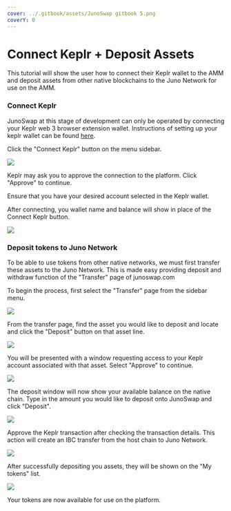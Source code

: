```yaml
---
cover: ../.gitbook/assets/JunoSwap gitbook 5.png
coverY: 0
---
```


# Connect Keplr + Deposit Assets



This tutorial will show the user how to connect their Keplr wallet to the AMM and deposit assets from other native blockchains to the Juno Network for use on the AMM.

### Connect Keplr

JunoSwap at this stage of development can only be operated by connecting your Keplr web 3 browser extension wallet. Instructions of setting up your keplr wallet can be found [here](https://docs.junonetwork.io/tutorials/wallets/keplr-browser-extension).

Click the "Connect Keplr" button on the menu sidebar.

![](<../.gitbook/assets/image (12).png>)

Keplr may ask you to approve the connection to the platform. Click "Approve" to continue.

Ensure that you have your desired account selected in the Keplr wallet.

After connecting, you wallet name and balance will show in place of the Connect Keplr button.

![](<../.gitbook/assets/image (16).png>)

### Deposit tokens to Juno Network

To be able to use tokens from other native networks, we must first transfer these assets to the Juno Network. This is made easy providing deposit and withdraw function of the "Transfer" page of junoswap.com

To begin the process, first select the "Transfer" page from the sidebar menu.

![](<../.gitbook/assets/image (14).png>)

From the transfer page, find the asset you would like to deposit and locate and click the "Deposit" button on that asset line.

![](<../.gitbook/assets/image (18).png>)

You will be presented with a window requesting access to your Keplr account associated with that asset. Select "Approve" to continue.

![](<../.gitbook/assets/image (2).png>)

The deposit window will now show your available balance on the native chain. Type in the amount you would like to deposit onto JunoSwap and click "Deposit".

![](<../.gitbook/assets/image (25).png>)

Approve the Keplr transaction after checking the transaction details. This action will create an IBC transfer from the host chain to Juno Network.

![](<../.gitbook/assets/image (8).png>)

After successfully depositing you assets, they will be shown on the "My tokens" list.

![](<../.gitbook/assets/image (3).png>)

Your tokens are now available for use on the platform.
